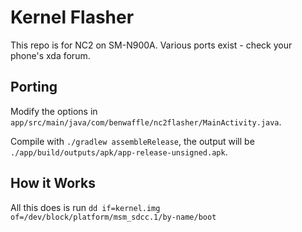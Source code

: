 Kernel Flasher
====

This repo is for NC2 on SM-N900A. Various ports exist - check your phone's xda forum.

Porting
----
Modify the options in `app/src/main/java/com/benwaffle/nc2flasher/MainActivity.java`.

Compile with `./gradlew assembleRelease`, the output will be `./app/build/outputs/apk/app-release-unsigned.apk`.

How it Works
----
All this does is run `dd if=kernel.img of=/dev/block/platform/msm_sdcc.1/by-name/boot`
